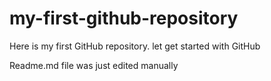 # my-first-github-repository
Here is my first GitHub repository. let get started with GitHub

Readme.md file was just edited manually
